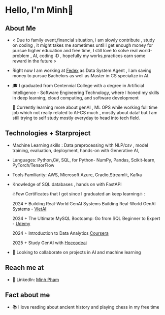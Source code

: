 
# Hello, I'm Minh👋

## About Me
- < Due to family event,financial situation, I am slowly contribute , study on coding , it might takes me sometimes until I get enough money for pursue higher education and free time, I still love to solve real world-problem , AI, coding :D , hopefully my works,practices earn some reward in the future >
  
- Right now I am working at  [Fedex](https://www.fedex.com/en-ca/home.html) as Data System Agent , I am saving money to pursue Bachelors as well as Master in CS specialize in AI.

- 🎓 I  graduated from Centennial College with a degree in Artificial Intelligence - Software Engineering Technology, where I honed my skills in deep learning, cloud computing, and software development

  🌱 Currently learning more about genAI , ML OPS while working full time job which not really related to AI-CS much , mostly about data! but I am still trying to self study mostly everyday to head into tech field.



## Technologies + Starproject

- Machine Learning skills : Data preprocessing with NLP/csv , model training, evaluation, deployment, hands-on with Generative AI, 
- Languages: Python,C#, SQL,
      for Python-  NumPy, Pandas, Scikit-learn, PyTorch/TensorFlow          
- Tools Familiarity: AWS, Microsoft Azure, Gradio,Streamlit, Kafka
- Knowledge of SQL databases , hands on with FastAPI

  🔥Few Certificates that I got since I graduated an keep learning🔥 :

  
    2024  +  Building Real-World GenAI Systems Building Real-World GenAI Systems - [VietAI](https://www.linkedin.com/company/vietai/posts/?feedView=all)
  
    2024  +  The Ultimate MySQL Bootcamp: Go from SQL Beginner to Expert - [Udemy](https://www.udemy.com/course/the-ultimate-mysql-bootcamp-go-from-sql-beginner-to-expert/learn/lecture/34483694?start=0#overview)

    2024  + Introduction to Data Analytics [Coursera](coursera.com) 
  
    2025  +  Study GenAI with [Hoccodeai](https://www.linkedin.com/company/hoccodeai/about/)
       
  
- 👯 Looking to collaborate on projects in AI and machine learning


## Reach me at 
- 🔗 LinkedIn: [Minh Pham](https://linkedin.com/in/minh-pham-3a5537203/)

## Fact about me 

- 📚 I love reading about ancient history and playing chess in my free time
  




